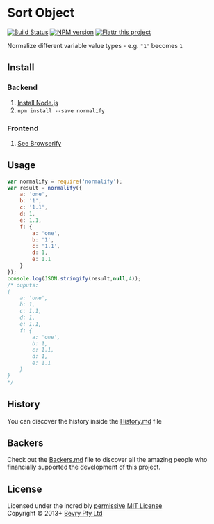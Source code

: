 # Sort Object

[![Build Status](https://secure.travis-ci.org/bevry/normalify.png?branch=master)](http://travis-ci.org/bevry/normalify)
[![NPM version](https://badge.fury.io/js/normalify.png)](https://npmjs.org/package/normalify)
[![Flattr this project](https://raw.github.com/balupton/flattr-buttons/master/badge-89x18.gif)](http://flattr.com/thing/344188/balupton-on-Flattr)

Normalize different variable value types - e.g. `"1"` becomes `1`



## Install

### Backend

1. [Install Node.js](http://bevry.me/node/install)
2. `npm install --save normalify`

### Frontend

1. [See Browserify](http://browserify.org/)



## Usage

``` javascript
var normalify = require('normalify');
var result = normalify({
    a: 'one',
    b: '1',
    c: '1.1',
    d: 1,
    e: 1.1,
    f: {
        a: 'one',
        b: '1',
        c: '1.1',
        d: 1,
        e: 1.1
    }
});
console.log(JSON.stringify(result,null,4));
/* ouputs:
{
    a: 'one',
    b: 1,
    c: 1.1,
    d: 1,
    e: 1.1,
    f: {
        a: 'one',
        b: 1,
        c: 1.1,
        d: 1,
        e: 1.1
    }
}
*/
```



## History
You can discover the history inside the [History.md](https://github.com/bevry/normalify/blob/master/History.md#files) file



## Backers
Check out the [Backers.md](https://github.com/bevry/normalify/blob/master/Backers.md#files) file to discover all the amazing people who financially supported the development of this project.



## License
Licensed under the incredibly [permissive](http://en.wikipedia.org/wiki/Permissive_free_software_licence) [MIT License](http://creativecommons.org/licenses/MIT/)
<br/>Copyright © 2013+ [Bevry Pty Ltd](http://bevry.me)

